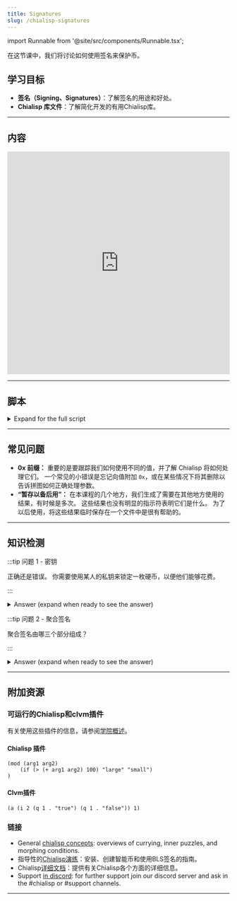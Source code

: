 ```yaml
---
title: Signatures
slug: /chialisp-signatures
---
```


import Runnable from '@site/src/components/Runnable.tsx';

在这节课中，我们将讨论如何使用签名来保护币。

## 学习目标

- **签名（Signing、Signatures）**：了解签名的用途和好处。
- **Chialisp 库文件**：了解简化开发的有用Chialisp库。

---

## 内容

<div class="videoWrapper">
<iframe width="100%" height="504" src="https://www.youtube.com/embed/zD1rhLKgc9Y" frameborder="0" allowfullscreen="allowfullscreen"></iframe>
</div>

---

## 脚本

<details>

<summary> Expand for the full script </summary>

00:00\
我们创建了我们的第一个智能币，并将其安全地保护，只有拥有正确密码的人才能使用它。 在本视频中，我们将使用签名来保护我们的币，以便只有拥有正确签名的人才能使用这个币。

00:20\
那么什么是签名？ 数字签名允许您使用私钥对消息进行签名。 然后，接收方可以使用您的公钥验证此消息。 让我们从签署消息并验证它的示例开始。

00:40\
运行 `chia keys sign --message`，消息为 `"hello"`，`--hdpath m`，然后选择您的钱包ID。 此过程将使用您的私钥对消息 'hello' 进行签名。 要验证此消息，我们将运行 `chia keys verify`，输入消息，然后是签名和发送方的公钥。 (`chia keys verify --message hello --signature [SIG] --public_key [PUB_KEY]`)

01:00\
现在我们知道签名的工作原理了，让我们创建一个只有在提供正确签名时才能花费的币。 因此，在我们的 chialisp 文件中，让我们定义一个接受两个参数的模块。 第一个将是我们稍后将添加的公钥。 这将确定谁可以花费这个币。

01:20\
第二个参数将是决定如何花费币的条件。 接下来，我们将包含一些库，以使我们的代码更易于编写。 第一个库允许我们使用编写的条件代码而不是数字代码，第二个库是一个用于树哈希的库。

01:40\
要安装这些库，在终端中运行此命令。 `cdv clsp retrieve sha256tree condition-codes`. 回到我们的 chialisp 文件，我们将使用 `c` 定义一个组合语句，对于第一个参数，创建一个由 `AGG_SIG_ME` 条件、我们的公钥参数和通过树哈希库的条件参数组成的列表。 (`(c (list AGG_SIG_ME PUBLIC_KEY (sha256tree conditions)) conditions)`)

02:00\
组合语句中的第二个参数将是传递到程序中的条件。 那么这是做什么的呢？ `AGG_SIG_ME` 条件是一个标准条件，用公钥签名消息。 在这种情况下，我们将在键和消息是条件参数的树哈希之后对键进行曲线处理。

02:20\
我们这样做是为了防止农民修改条件。 因此，为了花费币，用户必须提供一个包含条件列表的解决方案；或者他们希望如何花费币的方式；以及一个签名，以表明他们是授权进行操作的人。

02:40\
在本示例中，我们将创建一个解决方案，该解决方案使用 `CREATE_COIN` 条件来解锁币的价值，并将其发送回我们的钱包。 首先，让我们完成创建此币。 我们将使用 `chia keys show` 获取我们的主公钥，并将其曲线化到我们的程序中。 重要的是要用 `0x` 前缀表示它是一个值。

03:00\
现在我们将使用 `opc` 获取拼图展示，并输入编译代码。 记得保存这个以备将来使用。 对于拼图哈希，我们将运行 `opc -h` 并输入编译代码。 我们也会保存这个以备将来使用。 我们需要将拼图哈希编码成一个地址。 运行 `cdv encode --prefix txch` 并输入拼图哈希。

03:20\
这给了我们拼图地址。 现在，我们将发送一定量的 chia 到这个地址以锁定它。 然后我们会检查状态。 一旦确认，我们就可以花费它了。

03:40\
要花费这个币，我们需要创建一个花费包。 看一下这个大纲。 这应该看起来很熟悉，就像我们在上一个视频中创建的花费包一样。 我们需要四件东西，币记录，我们已经计算过的拼图展示，我们想要提供的解决方案以及一个聚合签名来授权我们的花费。

04:00\
要获取币记录，请运行 `cdv rpc coinrecords --by puzzlehash`，并输入之前的拼图哈希。 复制币对象，并将其粘贴到花费包模板中。 接下来，我们可以输入我们之前计算过的拼图展示。 对于解决方案，我们将需要做一些工作。

04:20\
我们将使用标准条件 `CREATE_COIN` 来解锁币的价值，并将其发送回我们的钱包。 为此，我们需要我们的地址，我们可以使用 `chia wallet get address` 获取，然后解码以获取钱包地址拼图哈希，并使用 `cdv decode` 和我们的地址。

04:40\
为了制作解决方案，我们将运行此命令，其中 `51` 是 `CREATE_COIN` 条件代码，我们的钱包地址拼图哈希，以及一个以 mojo 为单位的金额。 我们可以将此响应输入到我们的花费包的解决方案中。

05:00\
最后，聚合签名。 请记住，我们正在签名的消息是我们的条件的树哈希；或我们的解决方案。 首先，让我们生成该哈希。 接下来，我们还需要币 ID 和起源挑战。 起源挑战是每个网络的标准值。

05:20\
你可以通过输入 `chia show -s` 并搜索 'genesis challenge' 来找到适当的挑战。 对于币 ID，实际上我们需要父 ID、拼图哈希和金额，这些都可以在我们之前复制的币记录中找到。

05:40\
要获取币 ID，我们将运行 `cdv inspect -id coins`，然后输入父 ID、拼图哈希和金额。 （`cdv inspect -id coins --parent-id [PARENT_ID] --puzzle-hash [PUZZLE_HASH] --amount [AMOUNT]`）`AGG_SIG_ME` 条件期望条件树哈希、币 ID 和起源挑战的连接，因此运行

06:00\
`concat` 条件树哈希、币 ID 和起源挑战。 确保使用前缀 `0x` 表示这些都是值。 现在让我们对此消息进行签名，并且由于我们没有将其用作值，请记住这次删除 `0x` 前缀。

06:20\
现在我们可以将此签名输入到我们的花费包中并进行推送。 运行 `cdv rpc pushtx spendbundle.json`。 如果您的签名不正确，您将收到一个失败消息。 否则，恭喜！ 您已经创建了一个智能币，并使用签名进行了保护。

06:40\
在本视频中，我们讨论了签名的工作原理、它们的重要性以及如何将它们实现到智能币中。 非常感谢观看，我们下次见。

</details>

---

## 常见问题

- **0x 前缀：** 重要的是要跟踪我们如何使用不同的值，并了解 Chialisp 将如何处理它们。 一个常见的小错误是忘记向值附加 `0x`，或在某些情况下将其删除以告诉拼图如何正确处理参数。
- **“暂存以备后用”：** 在本课程的几个地方，我们生成了需要在其他地方使用的结果，有时候是多次。 这些结果也没有明显的指示符表明它们是什么。 为了以后使用，将这些结果临时保存在一个文件中是很有帮助的。

---

## 知识检测

:::tip 问题 1 - 密钥

正确还是错误。 你需要使用某人的私钥来锁定一枚硬币，以便他们能够花费。

:::

<details>

<summary> Answer (expand when ready to see the answer)  </summary>

错误 你应该使用他们的公钥。 私钥应保密，永远不应透露给任何人。

</details>

:::tip 问题 2 - 聚合签名

聚合签名由哪三个部分组成？

:::

<details>

<summary> Answer (expand when ready to see the answer) </summary>

`AGG_SIG_ME`条件期望以下值的串联：

1. 条件的树哈希。
2. 币的ID。
3. 创世挑战。

</details>

---

## 附加资源

### 可运行的Chialisp和clvm插件

有关使用这些插件的信息，请参阅[学院概述](/academy-overview#runnable-chialisp-and-clvm-plugins)。

#### Chialisp 插件

<Runnable flavor='chialisp' input='(10 99)'>

```chialisp
(mod (arg1 arg2)
    (if (> (+ arg1 arg2) 100) "large" "small")
)
```

</Runnable>

#### Clvm插件

<Runnable flavor='clvm' input='(1)'>

```chialisp
(a (i 2 (q 1 . "true") (q 1 . "false")) 1)
```

</Runnable>

### 链接

- General [chialisp concepts](https://chialisp.com/chialisp-concepts/): overviews of currying, inner puzzles, and morphing conditions.
- 指导性的[Chialisp演练](https://docs.chia.net/guides/)：安装、创建智能币和使用BLS签名的指南。
- Chialisp[详细文档](https://chialisp.com/)：提供有关Chialisp各个方面的详细信息。
- Support [in discord](https://discord.gg/chia): for further support join our discord server and ask in the #chialisp or #support channels.

---
